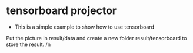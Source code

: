 # tensorboard projector

+ This is a simple example to show how to use tensorboard

Put the picture in result/data and create a new folder result/tensorboard to store the result. /n
